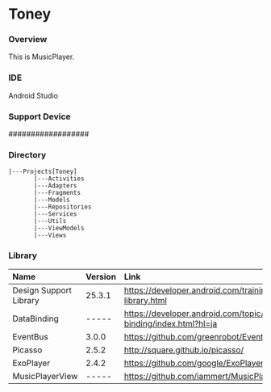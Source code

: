 # Toney

### Overview
This is MusicPlayer.

### IDE
Android Studio

### Support Device
##################

### Directory
```
|---Projects[Toney]
       |---Activities
       |---Adapters
       |---Fragments
       |---Models
       |---Repositories
       |---Services
       |---Utils
       |---ViewModels
       |---Views
```

### Library
| Name | Version | Link |
|:-----------|:------------|:------------|
| Design Support Library | 25.3.1 | https://developer.android.com/training/material/design-library.html |
| DataBinding     | ----- | https://developer.android.com/topic/libraries/data-binding/index.html?hl=ja |
| EventBus        | 3.0.0 | https://github.com/greenrobot/EventBus     |
| Picasso         | 2.5.2 | http://square.github.io/picasso/           |
| ExoPlayer       | 2.4.2 | https://github.com/google/ExoPlayer        |
| MusicPlayerView | ----- | https://github.com/iammert/MusicPlayerView |
